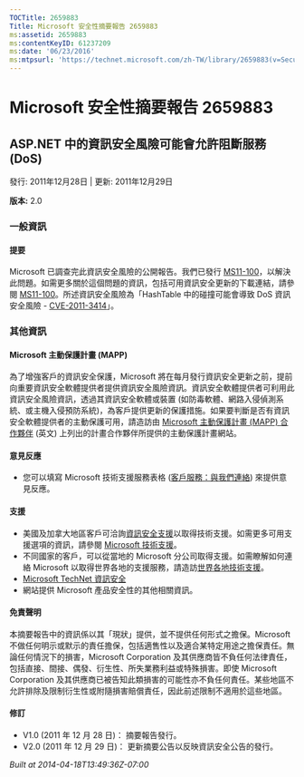 ```yaml
---
TOCTitle: 2659883
Title: Microsoft 安全性摘要報告 2659883
ms:assetid: 2659883
ms:contentKeyID: 61237209
ms:date: '06/23/2016'
ms:mtpsurl: 'https://technet.microsoft.com/zh-TW/library/2659883(v=Security.10)'
---
```



Microsoft 安全性摘要報告 2659883
================================

ASP.NET 中的資訊安全風險可能會允許阻斷服務 (DoS)
------------------------------------------------

發行: 2011年12月28日 | 更新: 2011年12月29日

**版本:** 2.0

### 一般資訊

#### 提要

Microsoft 已調查完此資訊安全風險的公開報告。我們已發行 [MS11-100](https://technet.microsoft.com/zh-tw/security/bulletin/ms11-100.mspx)，以解決此問題。如需更多關於這個問題的資訊，包括可用資訊安全更新的下載連結，請參閱 [MS11-100](https://go.microsoft.com/fwlink/?linkid=232432)。所述資訊安全風險為「HashTable 中的碰撞可能會導致 DoS 資訊安全風險 - [CVE-2011-3414](https://www.cve.mitre.org/cgi-bin/cvename.cgi?name=cve-2011-3414)」。

### 其他資訊

#### Microsoft 主動保護計畫 (MAPP)

為了增強客戶的資訊安全保護，Microsoft 將在每月發行資訊安全更新之前，提前向重要資訊安全軟體提供者提供資訊安全風險資訊。資訊安全軟體提供者可利用此資訊安全風險資訊，透過其資訊安全軟體或裝置 (如防毒軟體、網路入侵偵測系統、或主機入侵預防系統)，為客戶提供更新的保護措施。如果要判斷是否有資訊安全軟體提供者的主動保護可用，請造訪由 [Microsoft 主動保護計畫 (MAPP) 合作夥伴](https://www.microsoft.com/security/msrc/collaboration/mapp.aspx) (英文) 上列出的計畫合作夥伴所提供的主動保護計畫網站。

#### 意見反應

-   您可以填寫 Microsoft 技術支援服務表格 ([客戶服務：與我們連絡](https://support.microsoft.com/common/survey.aspx?scid=sw;en;1257&showpage=1&ws=technet&sd=tech)) 來提供意見反應。

#### 支援

-   美國及加拿大地區客戶可洽詢[資訊安全支援](https://consumersecuritysupport.microsoft.com/default.aspx?mkt=zh-tw&st=1&wfxredirect=1)以取得技術支援。如需更多可用支援選項的資訊，請參閱 [Microsoft 技術支援](https://support.microsoft.com/?ln=zh-tw)。
-   不同國家的客戶，可以從當地的 Microsoft 分公司取得支援。如需瞭解如何連絡 Microsoft 以取得世界各地的支援服務，請造訪[世界各地技術支援](https://support.microsoft.com/common/international.aspx)。
-   [Microsoft TechNet 資訊安全](https://technet.microsoft.com/zh-tw/security/default.aspx)
-   網站提供 Microsoft 產品安全性的其他相關資訊。

#### 免責聲明

本摘要報告中的資訊係以其「現狀」提供，並不提供任何形式之擔保。Microsoft 不做任何明示或默示的責任擔保，包括適售性以及適合某特定用途之擔保責任。無論任何情況下的損害，Microsoft Corporation 及其供應商皆不負任何法律責任，包括直接、間接、偶發、衍生性、所失業務利益或特殊損害。即使 Microsoft Corporation 及其供應商已被告知此類損害的可能性亦不負任何責任。某些地區不允許排除及限制衍生性或附隨損害賠償責任，因此前述限制不適用於這些地區。

#### 修訂

-   V1.0 (2011 年 12 月 28 日)： 摘要報告發行。
-   V2.0 (2011 年 12 月 29 日)： 更新摘要公告以反映資訊安全公告的發行。

*Built at 2014-04-18T13:49:36Z-07:00*
